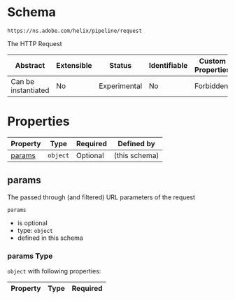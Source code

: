 
#  Schema

```
https://ns.adobe.com/helix/pipeline/request
```

The HTTP Request

| Abstract | Extensible | Status | Identifiable | Custom Properties | Additional Properties | Defined In |
|----------|------------|--------|--------------|-------------------|-----------------------|------------|
| Can be instantiated | No | Experimental | No | Forbidden | Forbidden | [request.schema.json](request.schema.json) |

#  Properties

| Property | Type | Required | Defined by |
|----------|------|----------|------------|
| [params](#params) | `object` | Optional |  (this schema) |

## params

The passed through (and filtered) URL parameters of the request

`params`
* is optional
* type: `object`
* defined in this schema

### params Type


`object` with following properties:


| Property | Type | Required |
|----------|------|----------|






